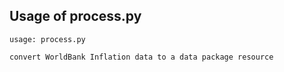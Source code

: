 ## Usage of process.py

    usage: process.py
    
    convert WorldBank Inflation data to a data package resource
